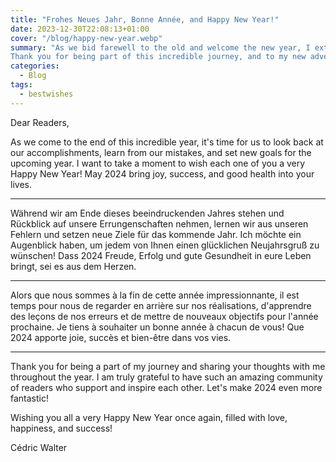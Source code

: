 ```yaml
---
title: "Frohes Neues Jahr, Bonne Année, and Happy New Year!"
date: 2023-12-30T22:08:13+01:00
cover: "/blog/happy-new-year.webp"
summary: "As we bid farewell to the old and welcome the new year, I extend my warmest wishes to each and every one of you for a Happy New Year! May the upcoming year be filled with joy, growth, and endless possibilities. Let's embrace the opportunities that lie ahead and make this year a chapter to remember.
Thank you for being part of this incredible journey, and to my new adventures, cherished moments, and a year brimming with positivity. Happy New Year!"
categories:
  - Blog
tags:
  - bestwishes
---
```

Dear Readers,

As we come to the end of this incredible year, it's time for us to look back at our accomplishments, learn from our mistakes, and set new goals for the upcoming year. I want to take a moment to wish each one of you a very Happy New Year! May 2024 bring joy, success, and good health into your lives.

---

Während wir am Ende dieses beeindruckenden Jahres stehen und Rückblick auf unsere Errungenschaften nehmen, lernen wir aus unseren Fehlern und setzen neue Ziele für das kommende Jahr. Ich möchte ein Augenblick haben, um jedem von Ihnen einen glücklichen Neujahrsgruß zu wünschen! Dass 2024 Freude, Erfolg und gute Gesundheit in eure Leben bringt, sei es aus dem Herzen.

---

Alors que nous sommes à la fin de cette année impressionnante, il est temps pour nous de regarder en arrière sur nos réalisations, d'apprendre des leçons de nos erreurs et de mettre de nouveaux objectifs pour l'année prochaine. Je tiens à souhaiter un bonne année à chacun de vous! Que 2024 apporte joie, succès et bien-être dans vos vies.

---

Thank you for being a part of my journey and sharing your thoughts with me throughout the year. I am truly grateful to have such an amazing community of readers who support and inspire each other. Let's make 2024 even more fantastic!

Wishing you all a very Happy New Year once again, filled with love, happiness, and success!

Cédric Walter
